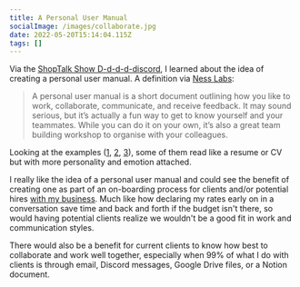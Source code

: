 ```yaml
---
title: A Personal User Manual
socialImage: /images/collaborate.jpg
date: 2022-05-20T15:14:04.115Z
tags: []
---
```

Via the [ShopTalk Show D-d-d-d-discord](https://www.patreon.com/shoptalkshow), I learned about the idea of creating a personal user manual. A definition via [Ness Labs](https://nesslabs.com/personal-user-manual):

> A personal user manual is a short document outlining how you like to work, collaborate, communicate, and receive feedback. It may sound serious, but it’s actually a fun way to get to know yourself and your teammates. While you can do it on your own, it’s also a great team building workshop to organise with your colleagues.

Looking at the examples ([1](https://medium.com/@PeteVowles/working-with-me-a-user-manual-b07f1b47f8f9), [2](https://github.com/danielthomason/daniel-thomason/blob/master/Personal%20User%20Manual.md), [3](https://docs.google.com/presentation/d/1I8Y4oNkrh1Ass32PNyzBYp3hL4scLiH7YWQmwvKxzlM/edit#slide=id.g602e881e99_0_58)), some of them read like a resume or CV but with more personality and emotion attached.

I really like the idea of a personal user manual and could see the benefit of creating one as part of an on-boarding process for clients and/or potential hires [with my business](https://www.lemonproductions.ca). Much like how declaring my rates early on in a conversation save time and back and forth if the budget isn't there, so would having potential clients realize we wouldn't be a good fit in work and communication styles.

There would also be a benefit for current clients to know how best to collaborate and work well together, especially when 99% of what I do with clients is through email, Discord messages, Google Drive files, or a Notion document.